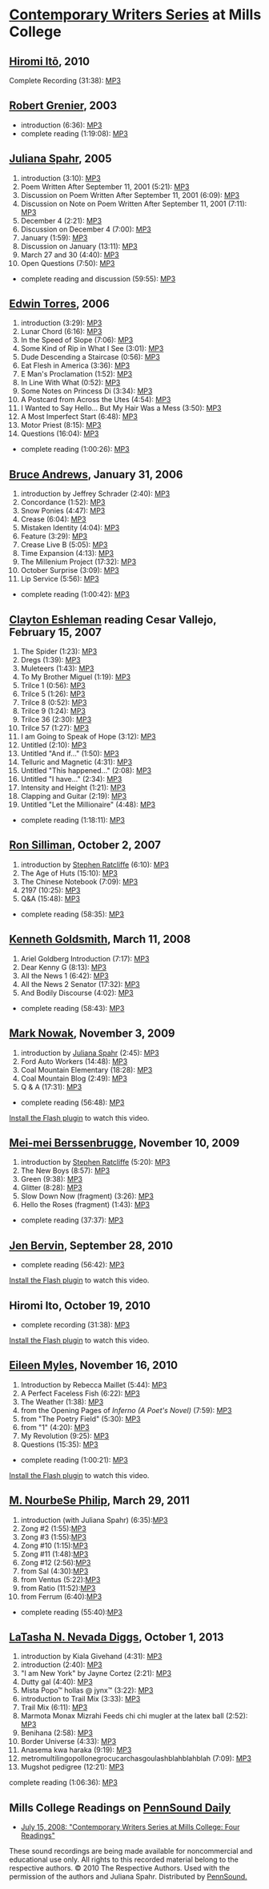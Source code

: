 [Contemporary Writers Series](http://www.mills.edu/academics/graduate/eng/the_scene/writers_series.php) at Mills College
========================================================================================================================


[Hiromi Itō](Ito.php#10-19-10), 2010
------------------------------------

Complete Recording (31:38): [MP3](https://media.sas.upenn.edu/pennsound/authors/Ito/10-19-10/Ito-Hiromi_Complete-Recording_Contemporary-Writers-Series_Mills-College_10-19-10.mp3)


[Robert Grenier](http://writing.upenn.edu/pennsound/x/Grenier.php), 2003
------------------------------------------------------------------------

-   introduction (6:36): [MP3](http://media.sas.upenn.edu/pennsound/authors/Grenier/Mills/Grenier-Robert_Introduction_Mills-College_2003.mp3)
-   complete reading (1:19:08): [MP3](http://media.sas.upenn.edu/pennsound/authors/Grenier/Mills/Grenier-Robert_Mills-College_2003.mp3)


[Juliana Spahr](http://writing.upenn.edu/pennsound/x/Spahr.php), 2005
---------------------------------------------------------------------

1.  introduction (3:10): [MP3](http://media.sas.upenn.edu/pennsound/authors/Spahr/Mills/Spahr-Juliana_01_Introduction_Literary-Salon_Mills-College_2005.mp3)
2.  Poem Written After September 11, 2001 (5:21): [MP3](http://media.sas.upenn.edu/pennsound/authors/Spahr/Mills/Spahr-Juliana_02_Poem-Written-After_Literary-Salon_Mills-College_2005.mp3)
3.  Discussion on Poem Written After September 11, 2001 (6:09): [MP3](http://media.sas.upenn.edu/pennsound/authors/Spahr/Mills/Spahr-Juliana_03_Discussion-Poem-Written-After_Literary-Salon_Mills-College_2005.mp3)
4.  Discussion on Note on Poem Written After September 11, 2001 (7:11): [MP3](http://media.sas.upenn.edu/pennsound/authors/Spahr/Mills/Spahr-Juliana_04_Discussion-Note_Literary-Salon_Mills-College_2005.mp3)
5.  December 4 (2:21): [MP3](http://media.sas.upenn.edu/pennsound/authors/Spahr/Mills/Spahr-Juliana_05_December-4_Literary-Salon_Mills-College_2005.mp3)
6.  Discussion on December 4 (7:00): [MP3](http://media.sas.upenn.edu/pennsound/authors/Spahr/Mills/Spahr-Juliana_06_Discussion-December-4_Literary-Salon_Mills-College_2005.mp3)
7.  January (1:59): [MP3](http://media.sas.upenn.edu/pennsound/authors/Spahr/Mills/Spahr-Juliana_07_January_Literary-Salon_Mills-College_2005.mp3)
8.  Discussion on January (13:11): [MP3](http://media.sas.upenn.edu/pennsound/authors/Spahr/Mills/Spahr-Juliana_08_Discussion-January_Literary-Salon_Mills-College_2005.mp3)
9.  March 27 and 30 (4:40): [MP3](http://media.sas.upenn.edu/pennsound/authors/Spahr/Mills/Spahr-Juliana_09_March-27-and-30_Literary-Salon_Mills-College_2005.mp3)
10. Open Questions (7:50): [MP3](http://media.sas.upenn.edu/pennsound/authors/Spahr/Mills/Spahr-Juliana_10_Open-Questions_Literary-Salon_Mills-College_2005.mp3)

-   complete reading and discussion (59:55): [MP3](http://media.sas.upenn.edu/pennsound/authors/Spahr/Mills/Spahr-Juliana_Literary-Salon_Mills-College_2005.mp3)


[Edwin Torres](http://writing.upenn.edu/pennsound/x/Torres.html), 2006
----------------------------------------------------------------------

1.  introduction (3:29): [MP3](http://media.sas.upenn.edu/pennsound/authors/Torres/Mills/Torres-Edwin_01_Introduction_Mills-College_2006.mp3)
2.  Lunar Chord (6:16): [MP3](http://media.sas.upenn.edu/pennsound/authors/Torres/Mills/Torres-Edwin_02_Lunar-Chord_Mills-College_2006.mp3)
3.  In the Speed of Slope (7:06): [MP3](http://media.sas.upenn.edu/pennsound/authors/Torres/Mills/Torres-Edwin_03_In-the-Speed-of-Slope_Mills-College_2006.mp3)
4.  Some Kind of Rip in What I See (3:01): [MP3](http://media.sas.upenn.edu/pennsound/authors/Torres/Mills/Torres-Edwin_04_Some-Kind-of-Rip_Mills-College_2006.mp3)
5.  Dude Descending a Staircase (0:56): [MP3](http://media.sas.upenn.edu/pennsound/authors/Torres/Mills/Torres-Edwin_05_Dude-Descending_Mills-College_2006.mp3)
6.  Eat Flesh in America (3:36): [MP3](http://media.sas.upenn.edu/pennsound/authors/Torres/Mills/Torres-Edwin_06_Eat-Flesh-in-America_Mills-College_2006.mp3)
7.  E Man's Proclamation (1:52): [MP3](http://media.sas.upenn.edu/pennsound/authors/Torres/Mills/Torres-Edwin_07_E-Mans-Proclamation_Mills-College_2006.mp3)
8.  In Line With What (0:52): [MP3](http://media.sas.upenn.edu/pennsound/authors/Torres/Mills/Torres-Edwin_08_In-Line-With-What_Mills-College_2006.mp3)
9.  Some Notes on Princess Di (3:34): [MP3](http://media.sas.upenn.edu/pennsound/authors/Torres/Mills/Torres-Edwin_09_Some-Notes-on_Mills-College_2006.mp3)
10. A Postcard from Across the Utes (4:54): [MP3](http://media.sas.upenn.edu/pennsound/authors/Torres/Mills/Torres-Edwin_10_A-Postcard-From-Across_Mills-College_2006.mp3)
11. I Wanted to Say Hello... But My Hair Was a Mess (3:50): [MP3](http://media.sas.upenn.edu/pennsound/authors/Torres/Mills/Torres-Edwin_11_I-Wanted-to-Say-Hello_Mills-College_2006.mp3)
12. A Most Imperfect Start (6:48): [MP3](http://media.sas.upenn.edu/pennsound/authors/Torres/Mills/Torres-Edwin_12_A-Most-Imperfect-Start_Mills-College_2006.mp3)
13. Motor Priest (8:15): [MP3](http://media.sas.upenn.edu/pennsound/authors/Torres/Mills/Torres-Edwin_13_Motor-Priest_Mills-College_2006.mp3)
14. Questions (16:04): [MP3](http://media.sas.upenn.edu/pennsound/authors/Torres/Mills/Torres-Edwin_Questions_Mills-College_2006.mp3)

-   complete reading (1:00:26): [MP3](http://media.sas.upenn.edu/pennsound/authors/Torres/Mills/Torres-Edwin_Mills-College_2006.mp3)


[Bruce Andrews](http://writing.upenn.edu/pennsound/x/Andrews.php), January 31, 2006
-----------------------------------------------------------------------------------

1.  introduction by Jeffrey Schrader (2:40): [MP3](http://media.sas.upenn.edu/pennsound/groups/CWS/Andrews/Andrews-Bruce_01_Intro-by-Jeffrey-Schrader_CWS_Mills-College_1-31-06.mp3)
2.  Concordance (1:52): [MP3](http://media.sas.upenn.edu/pennsound/groups/CWS/Andrews/Andrews-Bruce_02_Concordance_CWS_Mills-College_1-31-06.mp3)
3.  Snow Ponies (4:47): [MP3](http://media.sas.upenn.edu/pennsound/groups/CWS/Andrews/Andrews-Bruce_03_Snow-Ponies_CWS_Mills-College_1-31-06.mp3)
4.  Crease (6:04): [MP3](http://media.sas.upenn.edu/pennsound/groups/CWS/Andrews/Andrews-Bruce_04_Crease_CWS_Mills-College_1-31-06.mp3)
5.  Mistaken Identity (4:04): [MP3](http://media.sas.upenn.edu/pennsound/groups/CWS/Andrews/Andrews-Bruce_05_Mistaken-Identity_CWS_Mills-College_1-31-06.mp3)
6.  Feature (3:29): [MP3](http://media.sas.upenn.edu/pennsound/groups/CWS/Andrews/Andrews-Bruce_06_Feature_CWS_Mills-College_1-31-06.mp3)
7.  Crease Live B (5:05): [MP3](http://media.sas.upenn.edu/pennsound/groups/CWS/Andrews/Andrews-Bruce_07_Crease-Live-B_CWS_Mills-College_1-31-06.mp3)
8.  Time Expansion (4:13): [MP3](http://media.sas.upenn.edu/pennsound/groups/CWS/Andrews/Andrews-Bruce_08_Time-Expansion_CWS_Mills-College_1-31-06.mp3)
9.  The Millenium Project (17:32): [MP3](http://media.sas.upenn.edu/pennsound/groups/CWS/Andrews/Andrews-Bruce_09_The-Millenium-Project_CWS_Mills-College_1-31-06.mp3)
10. October Surprise (3:09): [MP3](http://media.sas.upenn.edu/pennsound/groups/CWS/Andrews/Andrews-Bruce_10_October-Surprise_CWS_Mills-College_1-31-06.mp3)
11. Lip Service (5:56): [MP3](http://media.sas.upenn.edu/pennsound/groups/CWS/Andrews/Andrews-Bruce_11_Lip-Service_CWS_Mills-College_1-31-06.mp3)

-   complete reading (1:00:42): [MP3](http://media.sas.upenn.edu/pennsound/groups/CWS/Andrews/Andrews-Bruce_Complete-Reading_CWS_Mills-College_1-31-06.mp3)


[Clayton Eshleman](http://writing.upenn.edu/pennsound/x/Eshleman.php) reading Cesar Vallejo, February 15, 2007
--------------------------------------------------------------------------------------------------------------

1.  The Spider (1:23): [MP3](http://media.sas.upenn.edu/pennsound/groups/CWS/Eshleman/Eshleman-Clayton_01_The-Spider_CWS_Mills-College_2-15-07.mp3)
2.  Dregs (1:39): [MP3](http://media.sas.upenn.edu/pennsound/groups/CWS/Eshleman/Eshleman-Clayton_02_Dregs_CWS_Mills-College_2-15-07.mp3)
3.  Muleteers (1:43): [MP3](http://media.sas.upenn.edu/pennsound/groups/CWS/Eshleman/Eshleman-Clayton_03_Muleteers_CWS_Mills-College_2-15-07.mp3)
4.  To My Brother Miguel (1:19): [MP3](http://media.sas.upenn.edu/pennsound/groups/CWS/Eshleman/Eshleman-Clayton_04_To-My-Brother-Miguel_CWS_Mills-College_2-15-07.mp3)
5.  Trilce 1 (0:56): [MP3](http://media.sas.upenn.edu/pennsound/groups/CWS/Eshleman/Eshleman-Clayton_05_Trilce-1_CWS_Mills-College_2-15-07.mp3)
6.  Trilce 5 (1:26): [MP3](http://media.sas.upenn.edu/pennsound/groups/CWS/Eshleman/Eshleman-Clayton_06_Trilce-5_CWS_Mills-College_2-15-07.mp3)
7.  Trilce 8 (0:52): [MP3](http://media.sas.upenn.edu/pennsound/groups/CWS/Eshleman/Eshleman-Clayton_07_Trilce-8_CWS_Mills-College_2-15-07.mp3)
8.  Trilce 9 (1:24): [MP3](http://media.sas.upenn.edu/pennsound/groups/CWS/Eshleman/Eshleman-Clayton_08_Trilce-9_CWS_Mills-College_2-15-07.mp3)
9.  Trilce 36 (2:30): [MP3](http://media.sas.upenn.edu/pennsound/groups/CWS/Eshleman/Eshleman-Clayton_09_Trilce-36_CWS_Mills-College_2-15-07.mp3)
10. Trilce 57 (1:27): [MP3](http://media.sas.upenn.edu/pennsound/groups/CWS/Eshleman/Eshleman-Clayton_10_Trilce-57_CWS_Mills-College_2-15-07.mp3)
11. I am Going to Speak of Hope (3:12): [MP3](http://media.sas.upenn.edu/pennsound/groups/CWS/Eshleman/Eshleman-Clayton_11_I-Am-Going-to-Speak-of-Hope_CWS_Mills-College_2-15-07.mp3)
12. Untitled (2:10): [MP3](http://media.sas.upenn.edu/pennsound/groups/CWS/Eshleman/Eshleman-Clayton_12_Untitled_CWS_Mills-College_2-15-07.mp3)
13. Untitled "And if..." (1:50): [MP3](http://media.sas.upenn.edu/pennsound/groups/CWS/Eshleman/Eshleman-Clayton_13_Untitled-And-If_CWS_Mills-College_2-17-07.mp3)
14. Telluric and Magnetic (4:31): [MP3](http://media.sas.upenn.edu/pennsound/groups/CWS/Eshleman/Eshleman-Clayton_14_Telluric-and-Magnetic_CWS_Mills-College_2-15-07.mp3)
15. Untitled "This happened..." (2:08): [MP3](http://media.sas.upenn.edu/pennsound/groups/CWS/Eshleman/Eshleman-Clayton_15_Untitled-this-happened_CWS_Mills-College_2-15-07.mp3)
16. Untitled "I have..." (2:34): [MP3](http://media.sas.upenn.edu/pennsound/groups/CWS/Eshleman/Eshleman-Clayton_16_Untitled-I-Have_CWS_Mills-College_2-15-07.mp3)
17. Intensity and Height (1:21): [MP3](http://media.sas.upenn.edu/pennsound/groups/CWS/Eshleman/Eshleman-Clayton_17_Intensity-and-Height_CWS_Mills-College_2-15-07.mp3)
18. Clapping and Guitar (2:19): [MP3](http://media.sas.upenn.edu/pennsound/groups/CWS/Eshleman/Eshleman-Clayton_18_Clapping-and-Guitar_CWS_Mills-College_2-15-07.mp3)
19. Untitled "Let the Millionaire" (4:48): [MP3](http://media.sas.upenn.edu/pennsound/groups/CWS/Eshleman/Eshleman-Clayton_19_Untitled-Let-the-Millionaire_CWS_Mills-College_2-15-07.mp3)

-   complete reading (1:18:11): [MP3](http://media.sas.upenn.edu/pennsound/groups/CWS/Eshleman/Eshleman-Clayton_Complete-Reading_CWS_2-15-0.mp3)


[Ron Silliman](http://writing.upenn.edu/pennsound/x/Silliman.php), October 2, 2007
----------------------------------------------------------------------------------

1.  introduction by [Stephen Ratcliffe](http://writing.upenn.edu/pennsound/x/Ratcliffe.php) (6:10): [MP3](http://media.sas.upenn.edu/Pennsound/groups/CWS/Silliman-Ron_01_Stephen-Ratcliffe's-Intro_CWS_Mills-College_10-2-07.mp3)
2.  The Age of Huts (15:10): [MP3](http://media.sas.upenn.edu/Pennsound/groups/CWS/Silliman-Ron_02_The-Age-of-Huts_CWS_Mills-College_10-2-07.mp3)
3.  The Chinese Notebook (7:09): [MP3](http://media.sas.upenn.edu/Pennsound/groups/CWS/Silliman-Ron_03_Chinese-Notebook_CWS_Mills-College_10-2-07.mp3)
4.  2197 (10:25): [MP3](http://media.sas.upenn.edu/Pennsound/groups/CWS/Silliman-Ron_04_2197_CWS_Mills-College_10-2-07.mp3)
5.  Q&A (15:48): [MP3](http://media.sas.upenn.edu/pennsound/authors/Silliman/CWS/Silliman-Ron_05_Q-and-A_CWS_Mills-College_10-2-07.mp3)

-   complete reading (58:35): [MP3](http://media.sas.upenn.edu/Pennsound/groups/CWS/Silliman-Ron_Complete-Reading_CWS_Mills-College_10-2-07.mp3)


[Kenneth Goldsmith](http://writing.upenn.edu/pennsound/x/Goldsmith.html), March 11, 2008
----------------------------------------------------------------------------------------

1.  Ariel Goldberg Introduction (7:17): [MP3](http://media.sas.upenn.edu/Pennsound/groups/CWS/Goldsmith-Kenneth_01_Ariel-Goldberg-Introduction_CWS_Mills-College_3-11-08.mp3)
2.  Dear Kenny G (8:13): [MP3](http://media.sas.upenn.edu/Pennsound/groups/CWS/Goldsmith-Kenneth_02_Dear-Kenny-G_CWS_Mills-College_3-11-08.mp3)
3.  All the News 1 (6:42): [MP3](http://media.sas.upenn.edu/Pennsound/groups/CWS/Goldsmith-Kenneth_03_All-the-news-1_CWS_Mills-College_3-11-08.mp3)
4.  All the News 2 Senator (17:32): [MP3](http://media.sas.upenn.edu/Pennsound/groups/CWS/Goldsmith-Kenneth_04_All-the-news-2-Senator_CWS_Mills-College_3-11-08.mp3)
5.  And Bodily Discourse (4:02): [MP3](http://media.sas.upenn.edu/Pennsound/groups/CWS/Goldsmith-Kenneth_05_And-Bodily-Discourse_CWS_Mills-College_3-11-08.mp3)

-   complete reading (58:43): [MP3](http://media.sas.upenn.edu/Pennsound/groups/CWS/Goldsmith-Kenneth_Complete-Reading_CWS_Mills-College_3-11-08.mp3)


[Mark Nowak](http://writing.upenn.edu/pennsound/x/Nowak.php), November 3, 2009
------------------------------------------------------------------------------

1.  introduction by [Juliana Spahr](http://writing.upenn.edu/pennsound/x/Spahr.php) (2:45): [MP3](http://media.sas.upenn.edu/pennsound/groups/CWS/Nowak-09/Nowak-Mark_01_Introduction_Contemporary-Writers-Series_Mills-College_Oakland_11-3-09.mp3)
2.  Ford Auto Workers (14:48): [MP3](http://media.sas.upenn.edu/pennsound/groups/CWS/Nowak-09/Nowak-Mark_02-Ford-Auto-Workers_Contemporary-Writers-Series_Mills-College_Oakland_11-3-09.mp3)
3.  Coal Mountain Elementary (18:28): [MP3](http://media.sas.upenn.edu/pennsound/groups/CWS/Nowak-09/Nowak-Mark_03_Coal-Moutain-Elementary_Contemporary-Writers-Series_Mills-College_Oakland_11-3-09.mp3)
4.  Coal Mountain Blog (2:49): [MP3](http://media.sas.upenn.edu/pennsound/groups/CWS/Nowak-09/Nowak-Mark_04_Coal-Mountain-Blog_Contemporary-Writers-Series_Mills-College_Oakland_11-3-09.mp3)
5.  Q & A (17:31): [MP3](http://media.sas.upenn.edu/pennsound/groups/CWS/Nowak-09/Nowak-Mark_05_Q-And-A_Contemporary-Writers-Series_Mills-College_Oakland_11-3-09.mp3)

-   complete reading (56:48): [MP3](http://media.sas.upenn.edu/pennsound/groups/CWS/Nowak-09/Nowak-Mark_Complete-Reading_Contemporary-Writers-Series_Mills-College_Oakland_11-3-09.mp3)

  

[Install the Flash plugin](http://get.adobe.com/flashplayer/) to watch this video.


[Mei-mei Berssenbrugge](http://writing.upenn.edu/pennsound/x/Berssenbrugge.php), November 10, 2009
--------------------------------------------------------------------------------------------------

1.  introduction by [Stephen Ratcliffe](http://writing.upenn.edu/pennsound/x/Ratcliffe.php) (5:20): [MP3](http://media.sas.upenn.edu/pennsound/authors/Berssenbrugge/11-10-09/Berssenbrugge-Mei-Mei_01_Introduction_Contemporary-Writers-Series_Mills-College_Oakland_11-10-09.mp3)
2.  The New Boys (8:57): [MP3](http://media.sas.upenn.edu/pennsound/authors/Berssenbrugge/11-10-09/Berssenbrugge-Mei-Mei_02_The-New-Boys_Contemporary-Writers-Series_Mills-College_Oakland_11-10-09.mp3)
3.  Green (9:38): [MP3](http://media.sas.upenn.edu/pennsound/authors/Berssenbrugge/11-10-09/Berssenbrugge-Mei-Mei_03_Green_Contemporary-Writers-Series_Mills-College_Oakland_11-10-09.mp3)
4.  Glitter (8:28): [MP3](http://media.sas.upenn.edu/pennsound/authors/Berssenbrugge/11-10-09/Berssenbrugge-Mei-Mei_04_Glitter_Contemporary-Writers-Series_Mills-College_Oakland_11-10-09.mp3)
5.  Slow Down Now (fragment) (3:26): [MP3](http://media.sas.upenn.edu/pennsound/authors/Berssenbrugge/11-10-09/Berssenbrugge-Mei-Mei_05_Slow-Down-Now-Fragment_Contemporary-Writers-Series_Mills-College_Oakland_11-10-09.mp3)
6.  Hello the Roses (fragment) (1:43): [MP3](http://media.sas.upenn.edu/pennsound/authors/Berssenbrugge/11-10-09/Berssenbrugge-Mei-Mei_06_Hello-The-Roses-Fragment_Contemporary-Writers-Series_Mills-College_Oakland_11-10-09.mp3)

-   complete reading (37:37): [MP3](http://media.sas.upenn.edu/pennsound/authors/Berssenbrugge/11-10-09/Berssenbrugge-Mei-Mei_Complete-Reading_Contemporary-Writers-Series_Mills-College_Oakland_11-10-09.mp3)


[Jen Bervin](http://writing.upenn.edu/pennsound/x/Bervin.php), September 28, 2010
---------------------------------------------------------------------------------

-   complete reading (56:42): [MP3](http://media.sas.upenn.edu/pennsound/authors/Bervin/9-28-10/Bervin-Jen_Complete-Recording_Contemporary-Writers-Series_Mills-College_9-28-10.mp3)

  

[Install the Flash plugin](http://get.adobe.com/flashplayer/) to watch this video.


Hiromi Ito, October 19, 2010
----------------------------

-   complete recording (31:38): [MP3](http://media.sas.upenn.edu/pennsound/authors/Ito/10-19-10/Ito-Hiromi_Complete-Recording_Contemporary-Writers-Series_Mills-College_10-19-10.mp3)

  

[Install the Flash plugin](http://get.adobe.com/flashplayer/) to watch this video.


[Eileen Myles](http://writing.upenn.edu/pennsound/x/Myles.php), November 16, 2010
---------------------------------------------------------------------------------

1.  Introduction by Rebecca Maillet (5:44): [MP3](http://media.sas.upenn.edu/pennsound/authors/Myles/11-16-10/Myles-Eileen_01_Introduction-By-Rebecca-Maillet_Contemporary-Writers-Series_Mills-College_11-16-10.mp3)
2.  A Perfect Faceless Fish (6:22): [MP3](http://media.sas.upenn.edu/pennsound/authors/Myles/11-16-10/Myles-Eileen_02_A-Perfect-Faceless-Fish_Contemporary-Writers-Series_Mills-College_11-16-10.mp3)
3.  The Weather (1:38): [MP3](http://media.sas.upenn.edu/pennsound/authors/Myles/11-16-10/Myles-Eileen_03_The-Weather_Contemporary-Writers-Series_Mills-College_11-16-10.mp3)
4.  from the Opening Pages of *Inferno (A Poet's Novel)* (7:59): [MP3](http://media.sas.upenn.edu/pennsound/authors/Myles/11-16-10/Myles-Eileen_04_From-The-Opening-Pages-Of-Inferno-A-Poets-Novel_Contemporary-Writers-Series_Mills-College_11-16-10.mp3)
5.  from "The Poetry Field" (5:30): [MP3](http://media.sas.upenn.edu/pennsound/authors/Myles/11-16-10/Myles-Eileen_05_From-The-Poetry-Field_Contemporary-Writers-Series_Mills-College_11-16-10.mp3)
6.  from "1" (4:20): [MP3](http://media.sas.upenn.edu/pennsound/authors/Myles/11-16-10/Myles-Eileen_06_From-1_Contemporary-Writers-Series_Mills-College_11-16-10.mp3)
7.  My Revolution (9:25): [MP3](v)
8.  Questions (15:35): [MP3](http://media.sas.upenn.edu/pennsound/authors/Myles/11-16-10/Myles-Eileen_08_Questions_Contemporary-Writers-Series_Mills-College_11-16-10.mp3)

-   complete reading (1:00:21): [MP3](http://media.sas.upenn.edu/pennsound/authors/Myles/11-16-10/Myles-Eileen_Complete-Reading_Contemporary-Writers-Series_Mills-College_11-16-10.mp3)

  

[Install the Flash plugin](http://get.adobe.com/flashplayer/) to watch this video.

  

[M. NourbeSe Philip](Philip.php), March 29, 2011
------------------------------------------------

1.  introduction (with Juliana Spahr) (6:35):[MP3](http://media.sas.upenn.edu/web_root/pennsound/authors/Philip/Mills-CWS-2011/M-NourbeSe-Philip_01_Introduction_Mills-CWS_3-29-11.mp3)
2.  Zong \#2 (1:55):[MP3](http://media.sas.upenn.edu/web_root/pennsound/authors/Philip/Mills-CWS-2011/M-NourbeSe-Philip_02_Zong-2_Mills-CWS_3-29-11.mp3)
3.  Zong \#3 (1:55):[MP3](http://media.sas.upenn.edu/web_root/pennsound/authors/Philip/Mills-CWS-2011/M-NourbeSe-Philip_03_Zong-3_Mills-CWS_3-29-11.mp3)
4.  Zong \#10 (1:15):[MP3](http://media.sas.upenn.edu/web_root/pennsound/authors/Philip/Mills-CWS-2011/M-NourbeSe-Philip_04_Zong-10_Mills-CWS_3-29-11.mp3)
5.  Zong \#11 (1:48):[MP3](http://media.sas.upenn.edu/web_root/pennsound/authors/Philip/Mills-CWS-2011/M-NourbeSe-Philip_05_Zong-11_Mills-CWS_3-29-11.mp3)
6.  Zong \#12 (2:56):[MP3](http://media.sas.upenn.edu/web_root/pennsound/authors/Philip/Mills-CWS-2011/M-NourbeSe-Philip_06_Zong-12_Mills-CWS_3-29-11.mp3)
7.  from Sal (4:30):[MP3](http://media.sas.upenn.edu/web_root/pennsound/authors/Philip/Mills-CWS-2011/M-NourbeSe-Philip_07_from-Sal_Mills-CWS_3-29-11.mp3)
8.  from Ventus (5:22):[MP3](http://media.sas.upenn.edu/web_root/pennsound/authors/Philip/Mills-CWS-2011/M-NourbeSe-Philip_08_from-Ventus_Mills-CWS_3-29-11.mp3)
9.  from Ratio (11:52):[MP3](http://media.sas.upenn.edu/web_root/pennsound/authors/Philip/Mills-CWS-2011/M-NourbeSe-Philip_09_from-Ratio_Mills-CWS_3-29-11.mp3)
10. from Ferrum (6:40):[MP3](http://media.sas.upenn.edu/web_root/pennsound/authors/Philip/Mills-CWS-2011/M-NourbeSe-Philip_10_from-Ferrum_Mills-CWS_3-29-11.mp3)

-   complete reading (55:40):[MP3](http://media.sas.upenn.edu/web_root/pennsound/authors/Philip/Mills-CWS-2011/M-NourbeSe-Philip_Complete-Reading_Mills-CWS_3-29-11.mp3)


[LaTasha N. Nevada Diggs](Diggs.php), October 1, 2013
-----------------------------------------------------

1.  introduction by Kiala Givehand (4:31): [MP3](http://media.sas.upenn.edu/pennsound/authors/Diggs/Diggs-LaTasha-N-Nevada_01_Intro-by-Kiala-Goodhand_CWS-Mills_Oakland_10-1-13.mp3)
2.  introduction (2:40): [MP3](http://media.sas.upenn.edu/pennsound/authors/Diggs/Diggs-LaTasha-N-Nevada_02_intro_CWS-Mills_Oakland_10-1-13.mp3)
3.  "I am New York" by Jayne Cortez (2:21): [MP3](http://media.sas.upenn.edu/pennsound/authors/Diggs/Diggs-LaTasha-N-Nevada_03_I-am-New-York-City-Jayne-Cortez_CWS-Mills_Oakland_10-1-13.mp3)
4.  Dutty gal (4:40): [MP3](http://media.sas.upenn.edu/pennsound/authors/Diggs/Diggs-LaTasha-N-Nevada_04_DUtty-gal_CWS-Mills_Oakland_10-1-13.mp3)
5.  Mista Popo™ hollas @ jynx™ (3:22): [MP3](http://media.sas.upenn.edu/pennsound/authors/Diggs/Diggs-LaTasha-N-Nevada_05_Mista-Popo-hollas-at-jynx_CWS-Mills_Oakland_10-1-13.mp3)
6.  introduction to Trail Mix (3:33): [MP3](http://media.sas.upenn.edu/pennsound/authors/Diggs/Diggs-LaTasha-N-Nevada_06_Into-to-Trail-Mix_CWS-Mills_Oakland_10-1-13.mp3)
7.  Trail Mix (6:11): [MP3](http://media.sas.upenn.edu/pennsound/authors/Diggs/Diggs-LaTasha-N-Nevada_07_Trail-Mix_CWS-Mills_Oakland_10-1-13.mp3)
8.  Marmota Monax Mizrahi Feeds chi chi mugler at the latex ball (2:52): [MP3](http://media.sas.upenn.edu/pennsound/authors/Diggs/Diggs-LaTasha-N-Nevada_08_Marmota-Monax-Mizrahi-Feeds_CWS-Mills_Oakland_10-1-13.mp3)
9.  Benihana (2:58): [MP3](http://media.sas.upenn.edu/pennsound/authors/Diggs/Diggs-LaTasha-N-Nevada_09_Benihana_CWS-Mills_Oakland_10-1-13.mp3)
10. Border Universe (4:33): [MP3](http://media.sas.upenn.edu/pennsound/authors/Diggs/Diggs-LaTasha-N-Nevada_10_Border-Universe_CWS-Mills_Oakland_10-1-13.mp3)
11. Anasema kwa haraka (9:19): [MP3](http://media.sas.upenn.edu/pennsound/authors/Diggs/Diggs-LaTasha-N-Nevada_11_Anasema-kwa-haraka_CWS-Mills_Oakland_10-1-13.mp3)
12. metromultilingopollonegrocucarchasgoulashblahblahblah (7:09): [MP3](http://media.sas.upenn.edu/pennsound/authors/Diggs/Diggs-LaTasha-N-Nevada_12_metromultilingopollonegro_CWS-Mills_Oakland_10-1-13.mp3)
13. Mugshot pedigree (12:21): [MP3](http://media.sas.upenn.edu/pennsound/authors/Diggs/Diggs-LaTasha-N-Nevada_13_Mugshot-pedigree_CWS-Mills_Oakland_10-1-13.mp3)

complete reading (1:06:36): [MP3](http://media.sas.upenn.edu/pennsound/authors/Diggs/Diggs-LaTasha-N-Nevada_Complete-Reading_CWS_Mills-College_Oakland-CA_10-1-13.mp3)

  

Mills College Readings on [PennSound Daily](http://writing.upenn.edu/pennsound/daily/)
--------------------------------------------------------------------------------------

-   [July 15, 2008: "Contemporary Writers Series at Mills College: Four Readings"](http://writing.upenn.edu/pennsound/daily/200807.php#15_19:27)

These sound recordings are being made available for noncommercial and educational use only.
All rights to this recorded material belong to the respective authors. © 2010 The Respective Authors.
Used with the permission of the authors and Juliana Spahr. Distributed by [PennSound.](../index.html)
